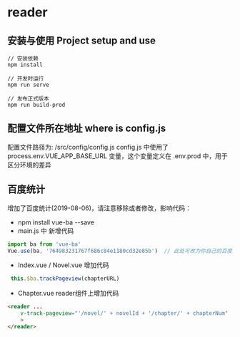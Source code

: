 # reader

## 安装与使用 Project setup and use 
```
// 安装依赖 
npm install

// 开发时运行 
npm run serve

// 发布正式版本 
npm run build-prod

```

## 配置文件所在地址 where is config.js
配置文件路径为: /src/config/config.js
config.js 中使用了 process.env.VUE_APP_BASE_URL 变量，这个变量定义在 .env.prod 中，用于区分环境的差异


## 百度统计
增加了百度统计(2019-08-06)，请注意移除或者修改，影响代码：
* npm install vue-ba --save
* main.js 中 新增代码
``` js
import ba from 'vue-ba'
Vue.use(ba, '764983231767f686c84e1180cd32e85b')  // 此处可改为你自己的百度统计SiteId
```
* Index.vue / Novel.vue 增加代码
```js
 this.$ba.trackPageview(chapterURL)
```
* Chapter.vue reader组件上增加代码
```html
<reader ... 
    v-track-pageview="'/novel/' + novelId + '/chapter/' + chapterNum"
    >
</reader>
```




